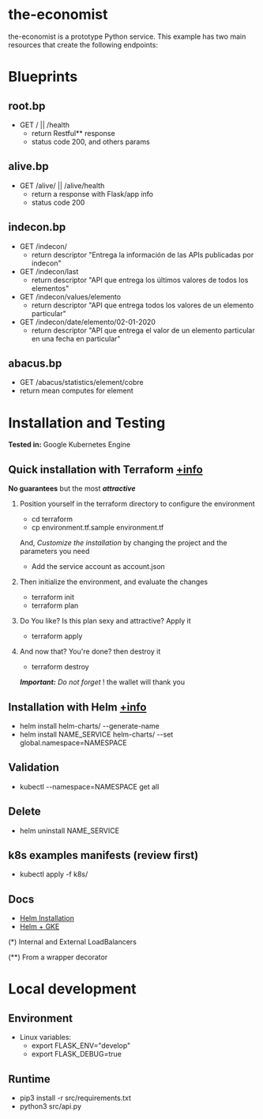 # the-economist

the-economist is a prototype Python service. This example has two main resources that create the following endpoints:

# Blueprints

## root.bp
* GET / || /health
  * return Restful** response
  * status code 200, and others params

## alive.bp
* GET /alive/ || /alive/health
  * return a response with Flask/app info
  * status code 200

## indecon.bp
* GET /indecon/
  * return descriptor "Entrega la información de las APIs publicadas por indecon"
* GET /indecon/last
  * return descriptor "API que entrega los últimos valores de todos los elementos"
* GET /indecon/values/elemento
  * return descriptor "API que entrega todos los valores de un elemento particular"
* GET /indecon/date/elemento/02-01-2020
  * return descriptor "API que entrega el valor de un elemento particular en una fecha en particular"

## abacus.bp
 * GET /abacus/statistics/element/cobre
 * return mean computes for element

# Installation and Testing
**Tested in:** Google Kubernetes Engine

## Quick installation with Terraform [+info](https://www.terraform.io/docs/index.html)
**No guarantees** but the most **_attractive_**

1. Position yourself in the terraform directory to configure the environment

    * cd terraform
    * cp environment.tf.sample environment.tf

    And, _Customize the installation_ by changing the project and the parameters you need

    * Add the service account as account.json


2. Then initialize the environment, and evaluate the changes

    * terraform init
    * terraform plan


3. Do You like? Is this plan sexy and attractive? Apply it

    * terraform apply


4. And now that? You're done? then destroy it

    * terraform destroy

    _**Important:** Do not forget_ ! the wallet will thank you

## Installation with Helm [+info](https://helm.sh/docs/helm/helm_install/)
* helm install helm-charts/ --generate-name
* helm install NAME_SERVICE helm-charts/ --set global.namespace=NAMESPACE

## Validation
* kubectl --namespace=NAMESPACE get all

## Delete
* helm uninstall NAME_SERVICE

## k8s examples manifests (review first)
* kubectl apply -f k8s/

## Docs
* [Helm Installation](https://thenewstack.io/how-to-install-the-helm-kubernetes-package-manager-on-ubuntu-server/)
* [Helm + GKE](https://medium.com/google-cloud/installing-helm-in-google-kubernetes-engine-7f07f43c536e)


(*) Internal and External LoadBalancers

(**) From a wrapper decorator


# Local development

## Environment
* Linux variables:
    * export FLASK_ENV="develop"
    * export FLASK_DEBUG=true

## Runtime
* pip3 install -r src/requirements.txt
* python3 src/api.py
